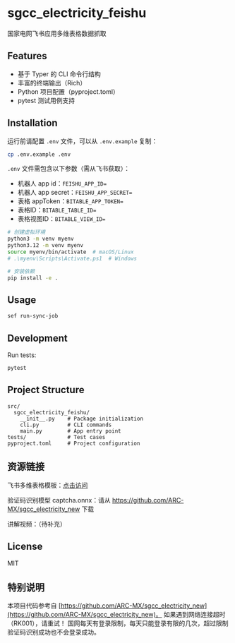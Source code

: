 # sgcc_electricity_feishu

国家电网飞书应用多维表格数据抓取

## Features

- 基于 Typer 的 CLI 命令行结构
- 丰富的终端输出（Rich）
- Python 项目配置（pyproject.toml）
- pytest 测试用例支持

## Installation

运行前请配置 `.env` 文件，可以从 `.env.example` 复制：

```bash
cp .env.example .env
```

`.env` 文件需包含以下参数（需从飞书获取）：

- 机器人 app id：`FEISHU_APP_ID=`
- 机器人 app secret：`FEISHU_APP_SECRET=`
- 表格 appToken：`BITABLE_APP_TOKEN=`
- 表格ID：`BITABLE_TABLE_ID=`
- 表格视图ID：`BITABLE_VIEW_ID=`

```bash
# 创建虚拟环境
python3 -m venv myenv
python3.12 -m venv myenv
source myenv/bin/activate  # macOS/Linux
# .\myenv\Scripts\Activate.ps1  # Windows

# 安装依赖
pip install -e .
```

## Usage

```bash
sef run-sync-job
```

## Development

Run tests:
```bash
pytest
```

## Project Structure

```
src/
  sgcc_electricity_feishu/
    __init__.py    # Package initialization
    cli.py         # CLI commands
    main.py        # App entry point
tests/             # Test cases
pyproject.toml     # Project configuration
```

## 资源链接

飞书多维表格模板：[点击访问](https://enjqkboeqf.feishu.cn/base/O94YbicNVapkVdsuzgIcojx3nWh?from=from_copylink)

验证码识别模型 captcha.onnx：请从 https://github.com/ARC-MX/sgcc_electricity_new 下载

讲解视频：（待补充）

## License

MIT

## 特别说明

本项目代码参考自 [https://github.com/ARC-MX/sgcc_electricity_new](https://github.com/ARC-MX/sgcc_electricity_new)。
如果遇到网络连接超时（RK001），请重试！
国网每天有登录限制，每天只能登录有限的几次，超过限制验证码识别成功也不会登录成功。


